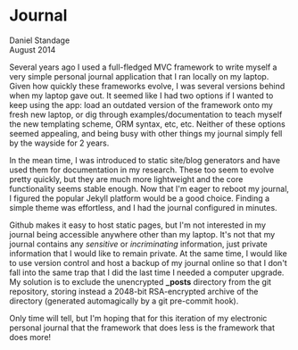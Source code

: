 # Journal
Daniel Standage  
August 2014

Several years ago I used a full-fledged MVC framework to write myself a very simple personal journal application that I ran locally on my laptop.
Given how quickly these frameworks evolve, I was several versions behind when my laptop gave out.
It seemed like I had two options if I wanted to keep using the app: load an outdated version of the framework onto my fresh new laptop, or dig through examples/documentation to teach myself the new templating scheme, ORM syntax, etc, etc.
Neither of these options seemed appealing, and being busy with other things my journal simply fell by the wayside for 2 years.

In the mean time, I was introduced to static site/blog generators and have used them for documentation in my research.
These too seem to evolve pretty quickly, but they are much more lightweight and the core functionality seems stable enough.
Now that I'm eager to reboot my journal, I figured the popular Jekyll platform would be a good choice.
Finding a simple theme was effortless, and I had the journal configured in minutes.

Github makes it easy to host static pages, but I'm not interested in my journal being accessible anywhere other than my laptop.
It's not that my journal contains any *sensitive* or *incriminating* information, just private information that I would like to remain private.
At the same time, I would like to use version control and host a backup of my journal online so that I don't fall into the same trap that I did the last time I needed a computer upgrade.
My solution is to exclude the unencrypted **_posts** directory from the git repository, storing instead a 2048-bit RSA-encrypted archive of the directory (generated automagically by a git pre-commit hook).

Only time will tell, but I'm hoping that for this iteration of my electronic personal journal that the framework that does less is the framework that does more!